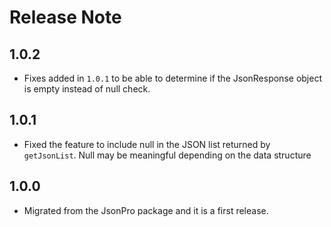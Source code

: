 # Release Note

## 1.0.2

- Fixes added in `1.0.1` to be able to determine if the JsonResponse object is empty instead of null check.

## 1.0.1

- Fixed the feature to include null in the JSON list returned by `getJsonList`. Null may be meaningful depending on the data structure

## 1.0.0

- Migrated from the JsonPro package and it is a first release.
